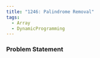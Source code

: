 ```yaml
---
title: "1246: Palindrome Removal"
tags:
  - Array
  - DynamicProgramming
---
```

### Problem Statement

